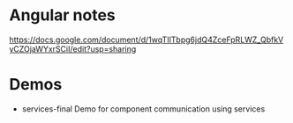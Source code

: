 # Angular notes
https://docs.google.com/document/d/1wqTIlTbpg6jdQ4ZceFpRLWZ_QbfkVyCZOjaWYxrSCiI/edit?usp=sharing

# Demos
- services-final
Demo for component communication using services
